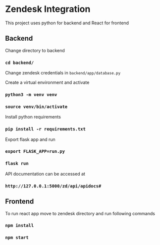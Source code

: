 
# Zendesk Integration
This project uses python for backend and React for frontend

## Backend
Change directory to backend
### `cd backend/`
Change zendesk credentials in ```backend/app/database.py```

Create a virtual environment and activate
### `python3 -m venv venv`
### `source venv/bin/activate`

Install python requirements
### `pip install -r requirements.txt`

Export flask app and run
### `export FLASK_APP=run.py`
### `flask run`

API documentation can be accessed at
### `http://127.0.0.1:5000/zd/api/apidocs#`


## Frontend
To run react app move to zendesk directory and run following commands
### `npm install`
### `npm start`
